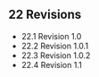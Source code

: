 ## 22 Revisions

- 22.1 Revision 1.0
- 22.2 Revision 1.0.1
- 22.3 Revision 1.0.2
- 22.4 Revision 1.1

